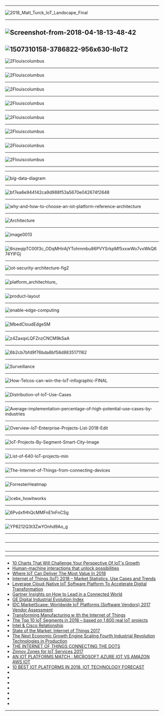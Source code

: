 
---------------

![2018_Matt_Turck_IoT_Landscape_Final](https://iot-analytics.com/wp/wp-content/uploads/2018/06/press_release_iot_platforms_report-min.png)

--------------

![Screenshot-from-2018-04-18-13-48-42](https://admin.insights.ubuntu.com/wp-content/uploads/3479/Screenshot-from-2018-04-18-13-48-42.png)
--------
![1507310158-3786822-956x630-IIoT2](https://v.fastcdn.co/t/11443291/184ae0c0/1507310158-3786822-956x630-IIoT2.PNG)
--------

![2Flouiscolumbus](https://thumbor.forbes.com/thumbor/960x0/https%3A%2F%2Fblogs-images.forbes.com%2Flouiscolumbus%2Ffiles%2F2018%2F06%2FSpending-on-IoT-by-vertical.jpg)

-----------
![2Flouiscolumbus](https://thumbor.forbes.com/thumbor/960x0/https%3A%2F%2Fblogs-images.forbes.com%2Flouiscolumbus%2Ffiles%2F2018%2F06%2FIoT-Segments-and-Global-Share-of-IoT-Projects.jpg)

-----------
![2Flouiscolumbus](https://thumbor.forbes.com/thumbor/960x0/https%3A%2F%2Fblogs-images.forbes.com%2Flouiscolumbus%2Ffiles%2F2018%2F06%2FMcKinsey-IoT-Market-Size.jpg)

-----------
![2Flouiscolumbus](https://thumbor.forbes.com/thumbor/960x0/https%3A%2F%2Fblogs-images.forbes.com%2Flouiscolumbus%2Ffiles%2F2018%2F06%2FIIot-market-size.jpg)

-----------
![2Flouiscolumbus](https://thumbor.forbes.com/thumbor/960x0/https%3A%2F%2Fblogs-images.forbes.com%2Flouiscolumbus%2Ffiles%2F2018%2F06%2FGE-Digital-Tranformation.jpg)

-----------
![2Flouiscolumbus](https://thumbor.forbes.com/thumbor/960x0/https%3A%2F%2Fblogs-images.forbes.com%2Flouiscolumbus%2Ffiles%2F2018%2F06%2FIoT-Patent-Map.jpg)

-----------
![2Flouiscolumbus](https://thumbor.forbes.com/thumbor/960x0/https%3A%2F%2Fblogs-images.forbes.com%2Flouiscolumbus%2Ffiles%2F2018%2F06%2FAzure-IoT-Platform-1.jpg)

-----------
![2Flouiscolumbus](https://thumbor.forbes.com/thumbor/960x0/https%3A%2F%2Fblogs-images.forbes.com%2Flouiscolumbus%2Ffiles%2F2018%2F06%2FOvum-IoT-Goals-By-Country.jpg)

-----------

--------------
![big-data-diagram](https://cloud.google.com/images/products/big-data/big-data-diagram.svg)

--------------
![bf7ea6e944142ca9d988f53a5670e042674f2648](https://static.digit.in/default/bf7ea6e944142ca9d988f53a5670e042674f2648.jpeg)

--------------
![why-and-how-to-choose-an-iot-platform-reference-architecture](https://www.altoros.com/blog/wp-content/uploads/2017/01/why-and-how-to-choose-an-iot-platform-reference-architecture.jpg)

--------------
![Architecture](http://vision.cloudera.com/wp-content/uploads/2016/05/Architecture-Slide.png)

--------------
![image0013](https://sofia2about.files.wordpress.com/2016/11/image0013.png)

--------------
![6nzeqipTC00f3c_ODqMHirAjYTohmmbu86PVYSrkpMf5xxwWo7vxWkQ674YIFGj](https://lh3.googleusercontent.com/B6-OCMvlMHwc8CAChoGCdUVIDZNT8uZ6tGNT3oeuH6SipVpERgYMe5x2-6nzeqipTC00f3c_ODqMHirAjYTohmmbu86PVYSrkpMf5xxwWo7vxWkQ674YIFGj-VmFTbmPDX5tExoN)

--------------
![iot-security-architecture-fig2](https://docs.microsoft.com/en-us/azure/includes/media/iot-security-architecture/iot-security-architecture-fig2.png)

--------------
![platform_architechture_](https://www.welcome.ai/system/attachments/attachments/000/001/752/original/platform_architechture_-_c3iot_-_welcome_ai.jpg?1519401891)

--------------
![product-layout](https://static.huaweicloud.com/static/v2_resources/en_images/product/iotPlatform/product-layout.png?sttl=20185293)

--------------
![enable-edge-computing](https://azurecomcdn.azureedge.net/mediahandler/files/videofiles/thumbnails/microsoft-ignite-2017-enable-edge-computing-with-azure-iot-edge/enable-edge-computing.png)

--------------
![MbedCloudEdgeSM](https://blog-ghost.internal.mbed.com/content/images/2017/10/MbedCloudEdgeSM-1.png)

--------------
![z4ZaxqxLQFZnzCNCM9kSaA](https://cdn-images-1.medium.com/max/1109/1*z4ZaxqxLQFZnzCNCM9kSaA.png)

--------------
![6b2cb7bfd9f76bda8bf58d8835171162](https://i.pinimg.com/originals/6b/2c/b7/6b2cb7bfd9f76bda8bf58d8835171162.png)

--------------
![Surveillance](https://www.embedded-vision.com/sites/default/files/technical-articles/Surveillance/Figure3.jpg)

--------------
![How-Telcos-can-win-the-IoT-infographic-FINAL](http://www2.bain.com/infographics/Telcos-IoT/How-Telcos-can-win-the-IoT-infographic-FINAL.png)

--------------
![Distribution-of-IoT-Use-Cases](https://blogs-images.forbes.com/louiscolumbus/files/2018/03/Distribution-of-IoT-Use-Cases.jpg)

--------------
![Average-implementation-percentage-of-high-potential-use-cases-by-industries](https://blogs-images.forbes.com/louiscolumbus/files/2018/03/Average-implementation-percentage-of-high-potential-use-cases-by-industries.jpg)

--------------
![Overview-IoT-Enterprise-Projects-List-2018-Edit](https://iot-analytics.com/wp/wp-content/uploads/2018/01/Overview-IoT-Enterprise-Projects-List-2018-Edit.png)

--------------
![IoT-Projects-By-Segment-Smart-City-Image](https://iot-analytics.com/wp/wp-content/uploads/2018/02/IoT-Projects-By-Segment-Smart-City-Image.png)

--------------
![List-of-640-IoT-projects-min](https://iot-analytics.com/wp/wp-content/uploads/2016/08/List-of-640-IoT-projects-min.png)

--------------
![The-Internet-of-Things-from-connecting-devices](https://40uu5c99f3a2ja7s7miveqgqu-wpengine.netdna-ssl.com/wp-content/uploads/2016/10/The-Internet-of-Things-from-connecting-devices-to-creating-value-large.jpg)

--------------
![ForresterHeatmap](https://blogs-images.forbes.com/louiscolumbus/files/2017/12/ForresterHeatmap.jpg)

--------------
![icebx_howitworks](https://paolopatierno.files.wordpress.com/2015/10/icebx_howitworks.png)

--------------
![6PvdxfHhQcMMFnE1nFnCSg](https://cdn-images-1.medium.com/max/800/1*6PvdxfHhQcMMFnE1nFnCSg.png)

--------------
![YP8212Q3t3ZwYOnhd9Ao_g](https://cdn-images-1.medium.com/max/800/1*YP8212Q3t3ZwYOnhd9Ao_g.png)

--------------
![]()

--------------
![]()

--------------


-----------

- [10 Charts That Will Challenge Your Perspective Of IoT's Growth](https://www.forbes.com/sites/louiscolumbus/2018/06/06/10-charts-that-will-challenge-your-perspective-of-iots-growth/#5e1eb63f3ecc)
- [Human-machine
interactions that
unlock possibilities](https://www.ey.com/Publication/vwLUAssets/ey-m-e-internet-of-things/%24FILE/ey-m-e-internet-of-things.pdf)
- [Where IoT Can Deliver The Most Value In 2018](https://www.forbes.com/sites/louiscolumbus/2018/03/18/where-iot-can-deliver-the-most-value-in-2018/#760aee7d42fa)
- [Internet of Things (IoT) 2018 –
Market Statistics, Use Cases and Trends](http://asiandatascience.com/wp-content/uploads/2017/12/eBook-Internet-of-Things-IoT-2018-Market-Statistics-Use-Cases-and-Trends.pdf)
- [Leverage Cloud-Native
IoT Software Platform
To Accelerate Digital
Transformation](https://www.huawei.com/minisite/iot/img/hw_iot_tlp_whte_paper_en.pdf)
- [Gartner Insights on How to Lead
in a Connected World](https://www.gartner.com/imagesrv/books/iot/iotEbook_digital.pdf)
- [GE Digital
Industrial Evolution Index
](https://www.ge.com/digital/sites/default/files/GE-Digital-Industrial-Evolution-Index-Executive-Summary.pdf)
- [IDC MarketScape: Worldwide IoT Platforms (Software Vendors)
2017 Vendor Assessment](https://www.ge.com/de/sites/www.ge.com.de/files/IDC%20MarketScape_Worldwide%20IoT%20Platforms_Software%20Vendors_US42033517%5B1%5D.pdf)
- [Transforming Manufacturing w ith the
Internet of Things](https://www.cognizant.com/InsightsWhitepapers/transforming-manufacturing-with-the-Internet-of-Things.pdf)
- [The Top 10 IoT Segments in 2018 – based on 1,600 real IoT projects](https://iot-analytics.com/top-10-iot-segments-2018-real-iot-projects/)
- [Intel & Cisco Relationship](https://www.cisco.com/c/dam/assets/global/GR/connect2014/pdfs/Intel_Nikos_Botinis.pdf)
- [State of the Market:
Internet of Things 2017](https://www.verizon.com/about/sites/default/files/Verizon-2017-State-of-the-Market-IoT-Report.pdf)
- [The Next Economic
Growth Engine
Scaling Fourth Industrial
Revolution Technologies
in Production](http://www3.weforum.org/docs/WEF_Technology_and_Innovation_The_Next_Economic_Growth_Engine.pdf)
- [THE INTERNET OF THINGS
CONNECTING THE DOTS](https://ww2.frost.com/files/7314/8233/2176/IoTBrochure_UK.pdf)
- [Zinnov Zones for IoT Services 2017](https://www.slideshare.net/zinnov/zinnov-zones-for-iot-services)
- [AN IOT PLATFORMS MATCH : MICROSOFT AZURE IOT VS AMAZON AWS IOT](https://paolopatierno.wordpress.com/2015/10/13/an-iot-platforms-match-microsoft-azure-iot-vs-amazon-aws-iot/)
- [10 BEST IOT PLATFORMS IN 2018. IOT TECHNOLOGY FORECAST](https://da-14.com/blog/10-best-iot-platforms-iot-technology-forecast)
- []()
- []()
- []()
- []()
- []()
- []()
- []()
---------------
